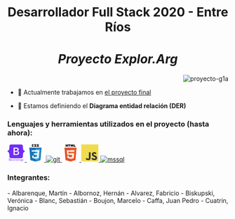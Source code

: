 <h1 align="center">Desarrollador Full Stack 2020 - Entre Ríos</h1>
<h1 align="center"><i>Proyecto Explor.Arg</i></h1>
<p align="right"> <img src="https://komarev.com/ghpvc/?username=proyecto-g1a&label=Profile%20views&color=0e75b6&style=flat" alt="proyecto-g1a" /> </p>

- 🔭 Actualmente trabajamos en [el proyecto final](https://github.com/classroomEntreRios/proyecto-g1a-proyecto-g1a/projects/1)

- 🌱 Estamos definiendo el **Diagrama entidad relación (DER)**

<h3 align="left">Lenguajes y herramientas utilizados en el proyecto (hasta ahora):</h3>
<p align="left"> <a href="https://getbootstrap.com" target="_blank"> <img src="https://raw.githubusercontent.com/devicons/devicon/master/icons/bootstrap/bootstrap-plain-wordmark.svg" alt="bootstrap" width="40" height="40"/> </a> <a href="https://www.w3schools.com/css/" target="_blank"> <img src="https://raw.githubusercontent.com/devicons/devicon/master/icons/css3/css3-original-wordmark.svg" alt="css3" width="40" height="40"/> </a> <a href="https://git-scm.com/" target="_blank"> <img src="https://www.vectorlogo.zone/logos/git-scm/git-scm-icon.svg" alt="git" width="40" height="40"/> </a> <a href="https://www.w3.org/html/" target="_blank"> <img src="https://raw.githubusercontent.com/devicons/devicon/master/icons/html5/html5-original-wordmark.svg" alt="html5" width="40" height="40"/> </a> <a href="https://developer.mozilla.org/en-US/docs/Web/JavaScript" target="_blank"> <img src="https://raw.githubusercontent.com/devicons/devicon/master/icons/javascript/javascript-original.svg" alt="javascript" width="40" height="40"/> </a><a href="https://www.microsoft.com/en-us/sql-server" target="_blank"> <img src="https://cdn.worldvectorlogo.com/logos/microsoft-sql-server.svg" alt="mssql" width="40" height="40"/> </a> </p>
<h3 align="left">Integrantes:</h3>
            - Albarenque, Martín
            - Albornoz, Hernán
            - Alvarez, Fabricio
            - Biskupski, Verónica      
            - Blanc, Sebastián       
            - Boujon, Marcelo     
            - Caffa, Juan Pedro        
            - Cuatrin, Ignacio

